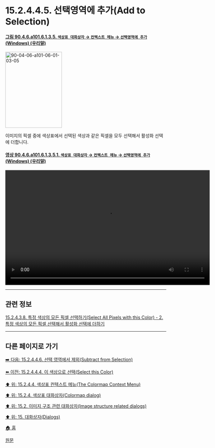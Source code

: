 # 15.2.4.4.5. 선택영역에 추가(Add to Selection)

<a id="90-04-06-a101-06-01-03-05"></a>

#### [그림 90.4.6.a101.6.1.3.5. `색상표 대화상자` → `컨텍스트 메뉴` → `선택영역에 추가` (Windows) (우리말)](./90-04-0006-colormap.md#90-04-06-a101-06-01-03-05)
<img width="177" height="238" alt="90-04-06-a101-06-01-03-05" src="https://github.com/wonder13662/gimp/assets/15767104/e09582ee-0d31-4bb1-8232-8eff31b7ccde" />

이미지의 픽셀 중에 색상표에서 선택된 색상과 같은 픽셀을 모두 선택해서 활성화 선택에 더합니다.

<a id="90-04-06-a101-06-01-03-05-01"></a>

#### [영상 90.4.6.a101.6.1.3.5.1. `색상표 대화상자` → `컨텍스트 메뉴` → `선택영역에 추가` (Windows) (우리말)](./90-04-0006-colormap.md#90-04-06-a101-06-01-03-05-01)
<video controls="controls" width="640" height="360" src="https://github.com/wonder13662/gimp/assets/15767104/4085e68d-c0fa-4c7e-86ed-d6043d46861b"></video>

***

## 관련 정보

[15.2.4.3.8. 특정 색상의 모든 픽셀 선택하기(Select All Pixels with this Color) - 2. 특정 색상의 모든 픽셀 선택해서 활성화 선택에 더하기](./15-02-04-03-08-select_all_pixels_with_this_color.md#90-04-06-a101-05-s2)

***

## 다른 페이지로 가기

[➡️ 다음: 15.2.4.4.6. 선택 영역에서 제외(Subtract from Selection)](./15-02-04-04-06-subtract_from_selection.md)

[⬅️ 이전: 15.2.4.4.4. 이 색상으로 선택(Select this Color)](./15-02-04-04-04-select_this_color.md)

[⬆️ 위: 15.2.4.4. 색상표 컨텍스트 메뉴(The Colormap Context Menu)](./15-02-04-04-00-the_colormap_context_menu.md)

[⬆️ 위: 15.2.4. 색상표 대화상자(Colormap dialog)](./15-02-04-00-colormap_dialog.md)

[⬆️ 위: 15.2. 이미지 구조 관련 대화상자(Image structure related dialogs)](./15-02-00-image-structure-related-dialogs.md)

[⬆️ 위: 15. 대화상자(Dialogs)](./15-00-dialogs.md)

[🏠 홈](./00-home.md)

[원문](https://docs.gimp.org/2.10/ko/gimp-indexed-palette-dialog.html#gimp-indexed-palette-dialog-submenu)